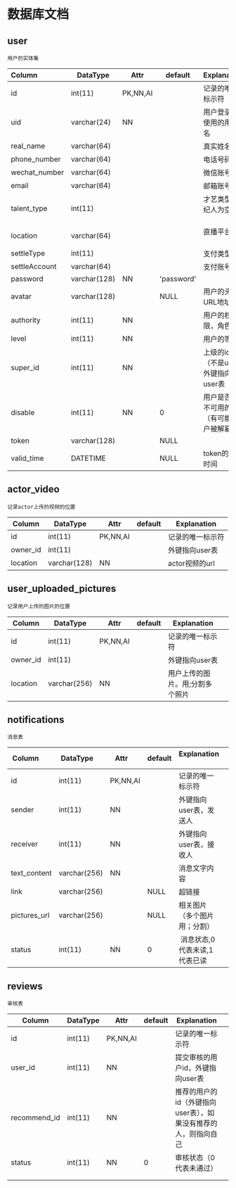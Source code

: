 # 数据库文档


## user

`用户的实体集`

| Column        | DataType     | Attr     | default    | Explanation             |      |
| :------------ | ------------ | -------- | ---------- | ----------------------- | ---- |
| id            | int(11)      | PK,NN,AI |            | 记录的唯一标示符                |      |
| uid           | varchar(24)  | NN       |            | 用户登录时使用的用户名             |      |
| real_name     | varchar(64)  |          |            | 真实姓名                    |      |
| phone_number  | varchar(64)  |          |            | 电话号码                    |      |
| wechat_number | varchar(64)  |          |            | 微信账号                    |      |
| email         | varchar(64)  |          |            | 邮箱账号                    |      |
| talent_type   | int(11)      |          |            | 才艺类型(经纪人为空)         |      |
| location      | varchar(64)  |          |            | 直播平台                    |      |
| settleType    | int(11)      |          |            | 支付类型                    |      |
| settleAccount | varchar(64)  |          |            | 支付账号                    |      |
| password      | varchar(128) | NN       | 'password' |                         |      |
| avatar        | varchar(128) |          | NULL       | 用户的头像URL地址              |      |
| authority     | int(11)      | NN       |            | 用户的权限，角色                |      |
| level         | int(11)      | NN       |            | 用户的等级                   |      |
| super_id      | int(11)      | NN       |            | 上级的id（不是uid), 外键指向user表 |      |
| disable       | int(11)      | NN       | 0          | 用户是否是不可用的（有可能用户被解雇等）    |      |
| token         | varchar(128) |          | NULL       |                         |      |
| valid_time    | DATETIME     |          | NULL       | token的有效时间              |      |



## actor_video

`记录actor上传的视频的位置`

Column| DataType | Attr| default | Explanation |
----|------|----|----|----|
id | int(11)  | PK,NN,AI| |记录的唯一标示符|
owner_id | int(11) | | |外键指向user表 |
location | varchar(128) | NN | | actor视频的url|


## user_uploaded_pictures

`记录用户上传的图片的位置`

| Column   | DataType     | Attr     | default | Explanation      |      |
| -------- | ------------ | -------- | ------- | ---------------- | ---- |
| id       | int(11)      | PK,NN,AI |         | 记录的唯一标示符         |      |
| owner_id | int(11)      |          |         | 外键指向user表        |      |
| location | varchar(256) | NN       |         | 用户上传的图片。用;分割多个照片 |      |


## notifications

`消息表`

| Column       | DataType     | Attr     | default | Explanation    |    |
| ------------ | ------------ | -------- | ------- | -------------- | ---- |
| id           | int(11)      | PK,NN,AI |         | 记录的唯一标示符       |      |
| sender       | int(11)      | NN       |         | 外键指向user表，发送人  |      |
| receiver     | int(11)      | NN       |         | 外键指向user表，接收人  |      |
| text_content | varchar(256) | NN       |         | 消息文字内容         |      |
| link         | varchar(256) |          | NULL    | 超链接            |      |
| pictures_url | varchar(256) |          | NULL    | 相关图片（多个图片用；分割） |     |
| status       | int(11)      | NN       | 0       |  消息状态,0代表未读,1代表已读      |      |


## reviews
`审核表`

| Column       | DataType | Attr     | default | Explanation                        |      |
| ------------ | -------- | -------- | ------- | ---------------------------------- | ---- |
| id           | int(11)  | PK,NN,AI |         | 记录的唯一标示符                           |      |
| user_id      | int(11)  | NN       |         | 提交审核的用户id，外键指向user表                |      |
| recommend_id | int(11)  | NN       |         | 推荐的用户的id（外键指向user表），如果没有推荐的人，则指向自己 |      |
| status       | int(11)  | NN       | 0       | 审核状态（0代表未通过）                       |      |
|              |          |          |         |                                    |      |
|              |          |          |         |                                    |      |



